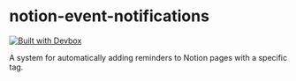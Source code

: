 # notion-event-notifications
[![Built with Devbox](https://www.jetify.com/img/devbox/shield_galaxy.svg)](https://www.jetify.com/devbox/docs/contributor-quickstart/)

A system for automatically adding reminders to Notion pages with a specific tag.

